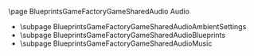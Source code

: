 \page BlueprintsGameFactoryGameSharedAudio Audio
- \subpage BlueprintsGameFactoryGameSharedAudioAmbientSettings
- \subpage BlueprintsGameFactoryGameSharedAudioBlueprints
- \subpage BlueprintsGameFactoryGameSharedAudioMusic
